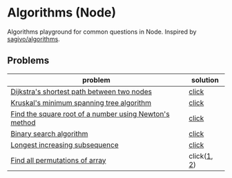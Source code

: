 # Algorithms (Node)
Algorithms playground for common questions in Node. Inspired by [sagivo/algorithms](https://github.com/sagivo/algorithms).

## Problems
| problem | solution |
|---------|----------|
| [Dijkstra's shortest path between two nodes](https://en.wikipedia.org/wiki/Dijkstra%27s_algorithm) | [click](alg/dijkstra.js) |
| [Kruskal's minimum spanning tree algorithm](https://en.wikipedia.org/wiki/Kruskal%27s_algorithm) | [click](alg/kruskal.js) |
| [Find the square root of a number using Newton's method](https://en.wikipedia.org/wiki/Newton%27s_method) | [click](alg/sqrt.js) |
| [Binary search algorithm](https://en.wikipedia.org/wiki/Binary_search_algorithm) | [click](alg/binary-search.js) |
| [Longest increasing subsequence](http://en.wikipedia.org/wiki/Longest_increasing_subsequence) | [click](alg/longest-increasing-subsequence.js) |
| [Find all permutations of array](https://en.wikipedia.org/wiki/Permutation) | click([1](alg/permutation/simple.js), [2](alg/permutation/unique.js)) |
